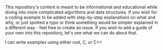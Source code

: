 This repository's content is meant to be informational and educational while diving into more complicated algorithms and data structures. If you wish for a coding example to be added with step-by-step explanations on what and why, or just spotted a typo or think something would be simpler explained in a different way - feel free to create an issue. If you wish to add a guide of your own into this repository, let's see what we can do about that.

I can write examples using either rust, C, or C++
